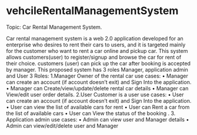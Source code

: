 # vehcileRentalManagementSystem

Topic: Car Rental Management System.

Car rental management system is a web 2.0 application developed for an enterprise who desires to rent their cars to users, and it is targeted mainly for the customer who want to rent a car online and pickup car. This system allows customers(user) to register/signup and browse the car for rent of their choice. customers (user) can pick up the car after booking is accepted by manager.
This proposed system has 3 roles Manager, application admin and User
3 Roles: 1.Manager
Owner of the rental car
use cases:
• Manager can create an account (if account doesn’t exit) and Sign Into the application.
• Manager can Create/view/update/delete rental car details
• Manager can View/edit user order details.
2.User
Customer is a user
use cases:
• User can create an account (if account doesn’t exit) and Sign Into the application.
• User can view the list of available cars for rent
• User can Rent a car from the list of available cars
• User can View the status of the booking .
3. Application admin use cases:
• Admin can view user and Manager details
• Admin can view/edit/delete user and Manager
